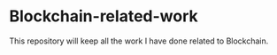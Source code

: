 # Blockchain-related-work
This repository will keep all the work I have done related to Blockchain.
